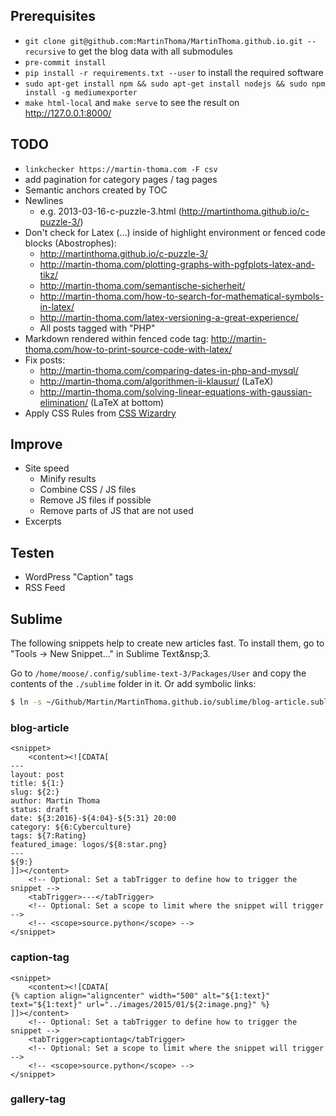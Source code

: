 ## Prerequisites

- `git clone git@github.com:MartinThoma/MartinThoma.github.io.git --recursive` to get the blog data with all submodules
- `pre-commit install`
- `pip install -r requirements.txt --user` to install the required software
- `sudo apt-get install npm && sudo apt-get install nodejs && sudo npm install -g mediumexporter`
- `make html-local` and `make serve` to see the result on http://127.0.0.1:8000/

## TODO

- `linkchecker https://martin-thoma.com -F csv`
- add pagination for category pages / tag pages
- Semantic anchors created by TOC
- Newlines
    - e.g. 2013-03-16-c-puzzle-3.html (http://martinthoma.github.io/c-puzzle-3/)
- Don't check for Latex ($...$) inside of highlight environment or
  fenced code blocks (Abostrophes):
    - http://martinthoma.github.io/c-puzzle-3/
    - http://martin-thoma.com/plotting-graphs-with-pgfplots-latex-and-tikz/
    - http://martin-thoma.com/semantische-sicherheit/
    - http://martin-thoma.com/how-to-search-for-mathematical-symbols-in-latex/
    - http://martin-thoma.com/latex-versioning-a-great-experience/
    - All posts tagged with "PHP"
- Markdown rendered within fenced code tag: http://martin-thoma.com/how-to-print-source-code-with-latex/
- Fix posts:
    - http://martin-thoma.com/comparing-dates-in-php-and-mysql/
    - http://martin-thoma.com/algorithmen-ii-klausur/ (LaTeX)
    - http://martin-thoma.com/solving-linear-equations-with-gaussian-elimination/ (LaTeX at bottom)
- Apply CSS Rules from [CSS Wizardry](https://github.com/csswizardry/CSS-Guidelines)

## Improve

- Site speed
    - Minify results
    - Combine CSS / JS files
    - Remove JS files if possible
    - Remove parts of JS that are not used
- Excerpts

## Testen

- WordPress "Caption" tags
- RSS Feed


## Sublime

The following snippets help to create new articles fast. To install them, go to
"Tools &rightarrow; New Snippet..." in Sublime&nbsp;Text&nsp;3.

Go to `/home/moose/.config/sublime-text-3/Packages/User` and copy the contents
of the `./sublime` folder in it. Or add symbolic links:

```bash
$ ln -s ~/Github/Martin/MartinThoma.github.io/sublime/blog-article.sublime-snippet /home/moose/.config/sublime-text-3/Packages/User
```

### blog-article

```text
<snippet>
    <content><![CDATA[
---
layout: post
title: ${1:}
slug: ${2:}
author: Martin Thoma
status: draft
date: ${3:2016}-${4:04}-${5:31} 20:00
category: ${6:Cyberculture}
tags: ${7:Rating}
featured_image: logos/${8:star.png}
---
${9:}
]]></content>
    <!-- Optional: Set a tabTrigger to define how to trigger the snippet -->
    <tabTrigger>---</tabTrigger>
    <!-- Optional: Set a scope to limit where the snippet will trigger -->
    <!-- <scope>source.python</scope> -->
</snippet>
```

### caption-tag

```text
<snippet>
    <content><![CDATA[
{% caption align="aligncenter" width="500" alt="${1:text}" text="${1:text}" url="../images/2015/01/${2:image.png}" %}
]]></content>
    <!-- Optional: Set a tabTrigger to define how to trigger the snippet -->
    <tabTrigger>captiontag</tabTrigger>
    <!-- Optional: Set a scope to limit where the snippet will trigger -->
    <!-- <scope>source.python</scope> -->
</snippet>
```

### gallery-tag
